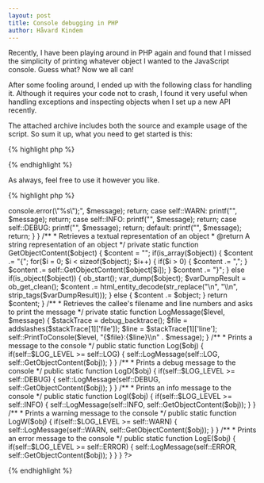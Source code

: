 ```yaml
---
layout: post
title: Console debugging in PHP
author: Håvard Kindem
---
```

Recently, I have been playing around in PHP again and found that I missed the simplicity of printing whatever object I wanted to the JavaScript console. Guess what? Now we all can!

After some fooling around, I ended up with the following class for handling it. Although it requires your code not to crash, I found it very useful when handling exceptions and inspecting objects when I set up a new API recently.

The attached archive includes both the source and example usage of the script. So sum it up, what you need to get started is this:

{% highlight php %}
<?php
    require_once("ConsoleDebug.php");
    use \Net\Nexcius\ConsoleDebug as Debug;

    Debug::LogD("This is a debug message");
?>
{% endhighlight %}

As always, feel free to use it however you like.

<!--more-->

{% highlight php %}
<?php
	namespace Net\Nexcius;

	/**
	* @author Håvard "Nexcius" Kindem
	*/
	class ConsoleDebug {
		const NONE = 0;
		const ERROR = 1;
		const WARN = 2;
		const INFO = 3;
		const DEBUG = 4;
		const LOG = 5;

		public static $LOG_LEVEL = self::LOG;

		/**
		* Prints the message to the console with the corresponding log level
		*/
		private static function PrintToConsole($level, $message) {
			switch ($level) {
				case self::ERROR:
					printf("<script>console.error(\"%s\");</script>", $message);
					return;

				case self::WARN:
					printf("<script>console.warn(\"%s\");</script>", $message);
					return;

				case self::INFO:
					printf("<script>console.info(\"%s\");</script>", $message);
					return;

				case self::DEBUG:
					printf("<script>console.debug(\"%s\");</script>", $message);
					return;
				
				default:
					printf("<script>console.log(\"%s\");</script>", $message);
					return;
			}
		}

		/**
		* Retrieves a textual representation of an object
		* @return A string representation of an object 
		*/
		private static function GetObjectContent($object) {
			$content = "";

			if(is_array($object)) {
				$content .= "{";
				for($i = 0; $i < sizeof($object); $i++) {
					if($i > 0) {
						$content .= ",";
					}

					$content .= self::GetObjectContent($object[$i]);
				}
				$content .= "}";
			}
			else if(is_object($object)) {
				ob_start();
				var_dump($object);
				$varDumpResult = ob_get_clean();

				$content .= html_entity_decode(str_replace("\n", "\\n", strip_tags($varDumpResult)));
			}
			else {
				$content .= $object;
			}

			return $content;
		}

		/**
		* Retrieves the callee's filename and line numbers and asks to print the message
		*/
		private static function LogMessage($level, $message) {
			$stackTrace = debug_backtrace();
			$file = addslashes($stackTrace[1]['file']);
			$line = $stackTrace[1]['line'];

			self::PrintToConsole($level, "{$file}:{$line}\\n" . $message);
		}

		/**
		* Prints a message to the console
		*/
		public static function Log($obj) {
			if(self::$LOG_LEVEL >= self::LOG) {
				self::LogMessage(self::LOG, self::GetObjectContent($obj));
			}
		}

		/**
		* Prints a debug message to the console
		*/
		public static function LogD($obj) {
			if(self::$LOG_LEVEL >= self::DEBUG) {
				self::LogMessage(self::DEBUG, self::GetObjectContent($obj));
			}
		}

		/**
		* Prints an info message to the console
		*/
		public static function LogI($obj) {
			if(self::$LOG_LEVEL >= self::INFO) {
				self::LogMessage(self::INFO, self::GetObjectContent($obj));
			}
		}

		/**
		* Prints a warning message to the console
		*/
		public static function LogW($obj) {
			if(self::$LOG_LEVEL >= self::WARN) {
				self::LogMessage(self::WARN, self::GetObjectContent($obj));
			}
		}

		/**
		* Prints an error message to the console
		*/
		public static function LogE($obj) {
			if(self::$LOG_LEVEL >= self::ERROR) {
				self::LogMessage(self::ERROR, self::GetObjectContent($obj));
			}
		}
	}
?>
{% endhighlight %}